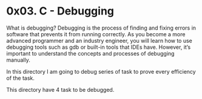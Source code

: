 # 0x03. C - Debugging

What is debugging?
Debugging is the process of finding and fixing errors in software that prevents it from running correctly. As you become a more advanced programmer and an industry engineer, you will learn how to use debugging tools such as gdb or built-in tools that IDEs have. However, it’s important to understand the concepts and processes of debugging manually.

In this directory I am going to debug series of task to prove every efficiency of the task.

This directory have 4 task to be debugged.